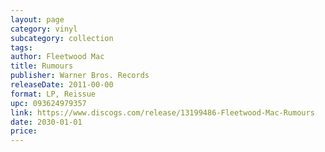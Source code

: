 ```yaml
---
layout: page
category: vinyl
subcategory: collection
tags:
author: Fleetwood Mac
title: Rumours
publisher: Warner Bros. Records
releaseDate: 2011-00-00
format: LP, Reissue
upc: 093624979357
link: https://www.discogs.com/release/13199486-Fleetwood-Mac-Rumours
date: 2030-01-01
price:
---
```

